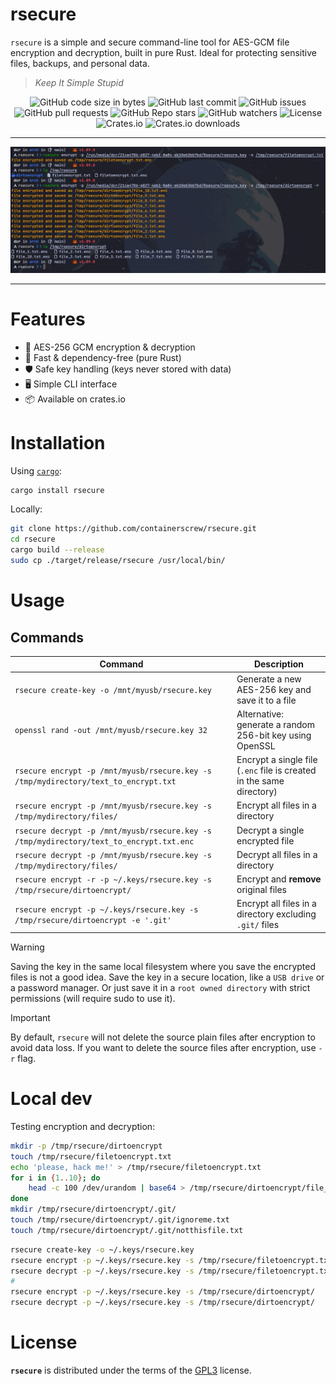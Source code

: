 # rsecure

`rsecure` is a simple and secure command-line tool for AES-GCM file encryption and decryption, built in pure Rust. Ideal for protecting sensitive files, backups, and personal data.

> _Keep It Simple Stupid_

<p align="center" >
    <img alt="GitHub code size in bytes" src="https://img.shields.io/github/languages/code-size/containerscrew/rsecure">
    <img alt="GitHub last commit" src="https://img.shields.io/github/last-commit/containerscrew/rsecure">
    <img alt="GitHub issues" src="https://img.shields.io/github/issues/containerscrew/rsecure">
    <img alt="GitHub pull requests" src="https://img.shields.io/github/issues-pr/containerscrew/rsecure">
    <img alt="GitHub Repo stars" src="https://img.shields.io/github/stars/containerscrew/rsecure?style=social">
    <img alt="GitHub watchers" src="https://img.shields.io/github/watchers/containerscrew/rsecure?style=social">
    <img alt="License" src="https://img.shields.io/badge/License-GPLv3-blue.svg">
    <img alt="Crates.io" src="https://img.shields.io/crates/v/rsecure">
    <img alt="Crates.io downloads" src="https://img.shields.io/crates/dr/rsecure?style=flat&label=crates.io%20Downloads">
</p>

---

![example](./example.png)

---

# Features

- 🔐 AES-256 GCM encryption & decryption
- 🚀 Fast & dependency-free (pure Rust)
- 🛡️ Safe key handling (keys never stored with data)
- 🖥️ Simple CLI interface
- 📦 Available on crates.io

# Installation

Using [`cargo`](https://rustup.rs/):

```bash
cargo install rsecure
```

Locally:

```bash
git clone https://github.com/containerscrew/rsecure.git
cd rsecure
cargo build --release
sudo cp ./target/release/rsecure /usr/local/bin/
```

# Usage

## Commands

| Command                                                                                 | Description                                                          |
| --------------------------------------------------------------------------------------- | -------------------------------------------------------------------- |
| `rsecure create-key -o /mnt/myusb/rsecure.key`                                          | Generate a new AES-256 key and save it to a file                     |
| `openssl rand -out /mnt/myusb/rsecure.key 32`                                           | Alternative: generate a random 256-bit key using OpenSSL             |
| `rsecure encrypt -p /mnt/myusb/rsecure.key -s /tmp/mydirectory/text_to_encrypt.txt`     | Encrypt a single file (`.enc` file is created in the same directory) |
| `rsecure encrypt -p /mnt/myusb/rsecure.key -s /tmp/mydirectory/files/`                  | Encrypt all files in a directory                                     |
| `rsecure decrypt -p /mnt/myusb/rsecure.key -s /tmp/mydirectory/text_to_encrypt.txt.enc` | Decrypt a single encrypted file                                      |
| `rsecure decrypt -p /mnt/myusb/rsecure.key -s /tmp/mydirectory/files/`                  | Decrypt all files in a directory                                     |
| `rsecure encrypt -r -p ~/.keys/rsecure.key -s /tmp/rsecure/dirtoencrypt/`               | Encrypt and **remove** original files                                |
| `rsecure encrypt -p ~/.keys/rsecure.key -s /tmp/rsecure/dirtoencrypt -e '.git'`          | Encrypt all files in a directory excluding `.git/` files             |

> [!WARNING]
> Saving the key in the same local filesystem where you save the encrypted files is not a good idea.
> Save the key in a secure location, like a `USB drive` or a password manager.
> Or just save it in a `root owned directory` with strict permissions (will require sudo to use it).

> [!IMPORTANT]
> By default, `rsecure` will not delete the source plain files after encryption to avoid data loss.
> If you want to delete the source files after encryption, use `-r` flag.

# Local dev

Testing encryption and decryption:

```bash
mkdir -p /tmp/rsecure/dirtoencrypt
touch /tmp/rsecure/filetoencrypt.txt
echo 'please, hack me!' > /tmp/rsecure/filetoencrypt.txt
for i in {1..10}; do
    head -c 100 /dev/urandom | base64 > /tmp/rsecure/dirtoencrypt/file_$i.txt
done
mkdir /tmp/rsecure/dirtoencrypt/.git/
touch /tmp/rsecure/dirtoencrypt/.git/ignoreme.txt
touch /tmp/rsecure/dirtoencrypt/.git/notthisfile.txt
```

```bash
rsecure create-key -o ~/.keys/rsecure.key
rsecure encrypt -p ~/.keys/rsecure.key -s /tmp/rsecure/filetoencrypt.txt
rsecure decrypt -p ~/.keys/rsecure.key -s /tmp/rsecure/filetoencrypt.txt.enc
#
rsecure encrypt -p ~/.keys/rsecure.key -s /tmp/rsecure/dirtoencrypt/
rsecure decrypt -p ~/.keys/rsecure.key -s /tmp/rsecure/dirtoencrypt/
```

# License

**`rsecure`** is distributed under the terms of the [GPL3](./LICENSE-GPL3) license.
